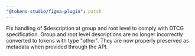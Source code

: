 ```yaml
---
"@tokens-studio/figma-plugin": patch
---
```


Fix handling of $description at group and root level to comply with DTCG specification. Group and root level descriptions are no longer incorrectly converted to tokens with type "other". They are now properly preserved as metadata when provided through the API.
